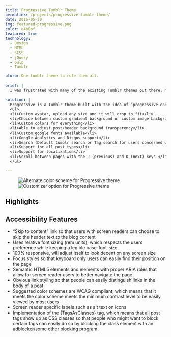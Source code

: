 ```yaml
---
title: Progressive Tumblr Theme
permalink: /projects/progressive-tumblr-theme/
date: 2016-05-30
img: featured-progressive.png
color: e4b0af
featured: true
technology:
  - Design
  - HTML
  - SCSS
  - jQuery
  - Gulp
  - Tumblr

blurb: One tumblr theme to rule them all.
  
brief: | 
  I was frustrated with many of the existing Tumblr themes out there; most themes had tiny text, a lack of contrast and were not responsive at all. I knew that many people on Tumblr cared about accessibility, but most of the themes in the theme store failed to implement accessibility in any meaningful way. Time to do something about it!
  
solution: |
  Progressive is a Tumblr theme built with the idea of “progressive enhancement” in mind. Progressive enhancement is a web development concept that promotes the idea that everyone should be able to access basic content and functionality, regardless of what device you are using. In response to my own frustrating experience trying to navigate Tumbl blogs, I created a Tumblr theme that focused on accessibility without sacrificing aesthetics or functionality, and it reached <strong>500 installs</strong> in its first month in the theme store. Below is a list of base features the theme offers:
  <ul>
  <li>Custom avatar, upload any size and it will crop to fit</li>
  <li>Choice between custom gradient background or custom image background</li>
  <li>Custom colors for everything</li>
  <li>Able to adjust post/header background transparency</li>
  <li>Custom google fonts available</li>
  <li>Google Analytics and Disqus support</li>
  <li>Search (Default tumblr search or Tag search for users concerned with privacy)</li>
  <li>Support for all post types</li>
  <li>Support for localization</li>
  <li>Scroll between pages with the J (previous) and K (next) keys </li>
  </ul>

---
```

<figure class="projects__image-wrapper row row--full" style="background-color: #{{ page.color }}">
  <div class="projects__col--half">
    <img class="projects__image" src="{{ site.imgurl }}progressive-1.png" alt="Alternate color scheme for Progressive theme">
  </div>
  <div class="projects__col--half">
    <img class="projects__image" src="{{ site.imgurl }}progressive-3.png" alt="Customizer option for Progressive theme">
  </div>
</figure>

<div class="row">
  <section class="text-block">
    <h2>Highlights</h2>
    <h2 class="subheading">Accessibility Features</h2>
    <ul>
      <li>“Skip to content” link so that users with screen readers can choose to skip the header text to the blog content</li>
      <li>Uses relative font sizing (rem units), which respects the users preference while keeping a legible base-font-size</li>
      <li>100% responsive, will adjust itself to look decent on any screen size</li>
      <li>Focus styles so that keyboard only users can easily find their position on the page</li>
      <li>Semantic HTML5 elements and elements with proper ARIA roles that allow for screen reader users to better navigate the page</li>
      <li>Obvious link styling so that people can easily distinguish links in the body of a post</li>
      <li>Suggested color schemes are WCAG compliant, which means that it meets the color scheme meets the  minimum contrast level to be easily viewed by most users</li>
      <li>Screen reader specific labels such as alt text on icons</li>
      <li>Implementation of the {TagsAsClasses} tag, which means that all post tags show up as CSS classes so that people who might want to block certain tags can easily do so by blocking the class element with an adblocker/some other blocking program.</li>
    </ul>
  </section>
</div>
